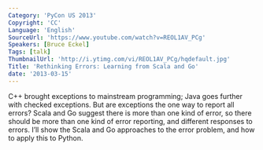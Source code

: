 ```yaml
---
Category: 'PyCon US 2013'
Copyright: 'CC'
Language: 'English'
SourceUrl: 'https://www.youtube.com/watch?v=REOL1AV_PCg'
Speakers: [Bruce Eckel]
Tags: [talk]
ThumbnailUrl: 'http://i.ytimg.com/vi/REOL1AV_PCg/hqdefault.jpg'
Title: 'Rethinking Errors: Learning from Scala and Go'
date: '2013-03-15'
---
```

C++ brought exceptions to mainstream programming; Java goes further with checked exceptions. But are exceptions the one way to report all errors? Scala and Go suggest there is more than one kind of error, so there should be more than one kind of error reporting, and different responses to errors. I’ll show the Scala and Go approaches to the error problem, and how to apply this to Python.